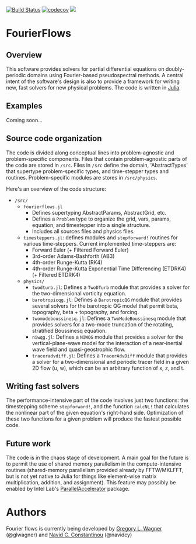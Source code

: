 [![Build Status](https://travis-ci.org/FourierFlows/FourierFlows.jl.svg?branch=master)](https://travis-ci.org/FourierFlows/FourierFlows.jl) [![codecov](https://codecov.io/gh/FourierFlows/FourierFlows.jl/branch/master/graph/badge.svg)](https://codecov.io/gh/FourierFlows/FourierFlows.jl) [![](https://img.shields.io/badge/docs-stable-blue.svg)](https://FourierFlows.github.io/FourierFlows.jl/)


# FourierFlows

## Overview

This software provides solvers for partial differential equations on
doubly-periodic domains using Fourier-based pseudospectral methods.
A central intent of the software's design is also to provide a framework
for writing new, fast solvers for new physical problems.
The code is written in [Julia][].

## Examples

Coming soon...

## Source code organization

The code is divided along conceptual lines into problem-agnostic and
problem-specific components. Files that contain problem-agnostic parts
of the code are stored in ``/src``. Files in ``/src`` define the domain,
'AbstractTypes' that supertype problem-specific types, and
time-stepper types and routines. Problem-specific modules are stores in
``/src/physics``.

Here's an overview of the code structure:

- ``/src/``
    - ``fourierflows.jl``
        - Defines supertyping AbstractParams, AbstractGrid, etc.
        - Defines a ``Problem`` type to organize the grid, vars, params,
            equation, and timestepper into a single structure.
        - Includes all sources files and physics files.
   - ``timesteppers.jl``: defines modules and ``stepforward!`` routines for
        various time-steppers. Current implemented time-steppers are:
        - Forward Euler (+ Filtered Forward Euler)
        - 3rd-order Adams-Bashforth (AB3)
        - 4th-order Runge-Kutta (RK4)
        - 4th-order Runge-Kutta Exponential Time Differencing (ETDRK4)
        (+ Filtered ETDRK4)
    - ``physics/``
        - ``twodturb.jl``: Defines a ``TwoDTurb`` module that provides a
                solver for the two-dimensional vorticity equation.
        - ``barotropicqg.jl``: Defines a ``BarotropicQG`` module that provides
                several solvers for the barotropic QG model that permit beta,
                topography, beta + topography, and forcing.
        - ``twomodeboussinesq.jl``: Defines a ``TwoModeBoussinesq`` module
                that provides solvers for a two-mode truncation of the
                rotating, stratified Boussinesq equation.
        - ``niwqg.jl``: Defines a ``NIWQG`` module that provides a solver
                for the vertical-plane-wave model for the interaction of
                a near-inertial wave field and quasi-geostrophic flow.
        - ``traceradvdiff.jl``: Defines a ``TracerAdvDiff`` module that
                provides a solver for a two-dimensional and periodic tracer
                field in a given 2D flow (u, w), which can be an arbitrary
                function of x, z, and t.


## Writing fast solvers

The performance-intensive part of the code involves just two functions: the
timestepping scheme ``stepforward!``, and the function ``calcNL!`` that
calculates the nonlinear part of the given equation's right-hand side.
Optimization of these two functions for a given problem will produce the
fastest possible code.


## Future work

The code is in the chaos stage of development. A main goal for the future
is to permit the use of shared memory parallelism in the compute-intensive
routines (shared-memory parallelism provided already by FFTW/MKLFFT, but
is not yet native to Julia for things like element-wise matrix multiplication,
addition, and assignment). This feature may possibly be enabled by
Intel Lab's [ParallelAccelerator][] package.

# Authors

Fourier flows is currently being developed by [Gregory L. Wagner][] (@glwagner)
and [Navid C. Constantinou][] (@navidcy)


[Julia]: https://julialang.org/
[ParallelAccelerator]: https://github.com/IntelLabs/ParallelAccelerator.jl
[Navid C. Constantinou]: http://www.navidconstantinou.com
[Gregory L. Wagner]: https://glwagner.github.io
